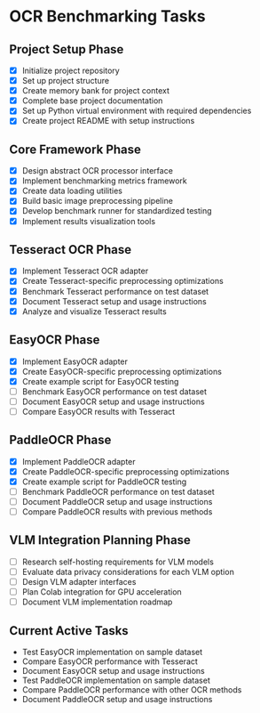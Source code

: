 # OCR Benchmarking Tasks

## Project Setup Phase
- [x] Initialize project repository
- [x] Set up project structure
- [x] Create memory bank for project context
- [x] Complete base project documentation
- [x] Set up Python virtual environment with required dependencies
- [x] Create project README with setup instructions

## Core Framework Phase
- [x] Design abstract OCR processor interface
- [x] Implement benchmarking metrics framework
- [x] Create data loading utilities
- [x] Build basic image preprocessing pipeline
- [x] Develop benchmark runner for standardized testing
- [x] Implement results visualization tools

## Tesseract OCR Phase
- [x] Implement Tesseract OCR adapter
- [x] Create Tesseract-specific preprocessing optimizations
- [x] Benchmark Tesseract performance on test dataset
- [x] Document Tesseract setup and usage instructions
- [x] Analyze and visualize Tesseract results

## EasyOCR Phase
- [x] Implement EasyOCR adapter
- [x] Create EasyOCR-specific preprocessing optimizations
- [x] Create example script for EasyOCR testing
- [ ] Benchmark EasyOCR performance on test dataset
- [ ] Document EasyOCR setup and usage instructions
- [ ] Compare EasyOCR results with Tesseract

## PaddleOCR Phase
- [x] Implement PaddleOCR adapter
- [x] Create PaddleOCR-specific preprocessing optimizations
- [x] Create example script for PaddleOCR testing
- [ ] Benchmark PaddleOCR performance on test dataset
- [ ] Document PaddleOCR setup and usage instructions
- [ ] Compare PaddleOCR results with previous methods

## VLM Integration Planning Phase
- [ ] Research self-hosting requirements for VLM models
- [ ] Evaluate data privacy considerations for each VLM option
- [ ] Design VLM adapter interfaces
- [ ] Plan Colab integration for GPU acceleration
- [ ] Document VLM implementation roadmap

## Current Active Tasks
- Test EasyOCR implementation on sample dataset
- Compare EasyOCR performance with Tesseract
- Document EasyOCR setup and usage instructions
- Test PaddleOCR implementation on sample dataset
- Compare PaddleOCR performance with other OCR methods
- Document PaddleOCR setup and usage instructions 